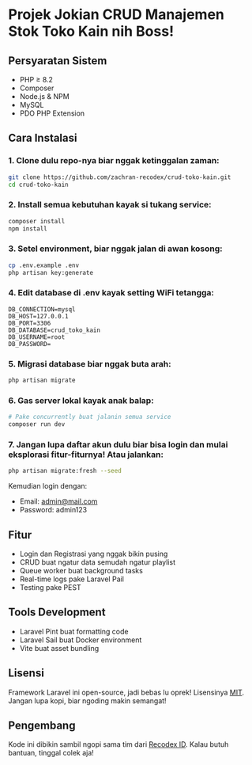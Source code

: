 # Projek Jokian CRUD Manajemen Stok Toko Kain nih Boss!

## Persyaratan Sistem

-   PHP ≥ 8.2
-   Composer
-   Node.js & NPM
-   MySQL
-   PDO PHP Extension

## Cara Instalasi

### 1. Clone dulu repo-nya biar nggak ketinggalan zaman:

```bash
git clone https://github.com/zachran-recodex/crud-toko-kain.git
cd crud-toko-kain
```

### 2. Install semua kebutuhan kayak si tukang service:

```bash
composer install
npm install
```

### 3. Setel environment, biar nggak jalan di awan kosong:

```bash
cp .env.example .env
php artisan key:generate
```

### 4. Edit database di .env kayak setting WiFi tetangga:

```
DB_CONNECTION=mysql
DB_HOST=127.0.0.1
DB_PORT=3306
DB_DATABASE=crud_toko_kain
DB_USERNAME=root
DB_PASSWORD=
```

### 5. Migrasi database biar nggak buta arah:

```bash
php artisan migrate
```

### 6. Gas server lokal kayak anak balap:

```bash
# Pake concurrently buat jalanin semua service
composer run dev
```

### 7. Jangan lupa daftar akun dulu biar bisa login dan mulai eksplorasi fitur-fiturnya! Atau jalankan:

```bash
php artisan migrate:fresh --seed
```

Kemudian login dengan:
-   Email: admin@mail.com
-   Password: admin123

## Fitur

-   Login dan Registrasi yang nggak bikin pusing
-   CRUD buat ngatur data semudah ngatur playlist
-   Queue worker buat background tasks
-   Real-time logs pake Laravel Pail
-   Testing pake PEST

## Tools Development

-   Laravel Pint buat formatting code
-   Laravel Sail buat Docker environment
-   Vite buat asset bundling

## Lisensi

Framework Laravel ini open-source, jadi bebas lu oprek! Lisensinya [MIT](https://opensource.org/licenses/MIT). Jangan lupa kopi, biar ngoding makin semangat!

## Pengembang
Kode ini dibikin sambil ngopi sama tim dari [Recodex ID](https://recodex.id). Kalau butuh bantuan, tinggal colek aja!
